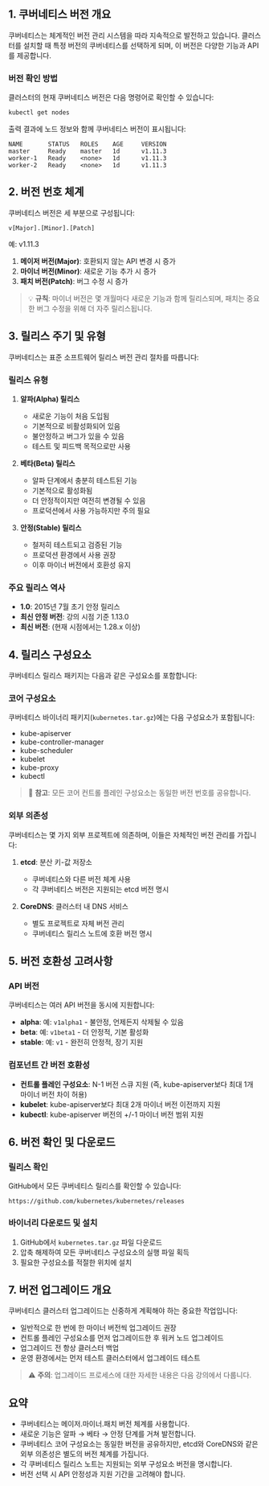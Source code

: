 ## 1. 쿠버네티스 버전 개요

쿠버네티스는 체계적인 버전 관리 시스템을 따라 지속적으로 발전하고 있습니다. 클러스터를 설치할 때 특정 버전의 쿠버네티스를 선택하게 되며, 이 버전은 다양한 기능과 API를 제공합니다.

### 버전 확인 방법

클러스터의 현재 쿠버네티스 버전은 다음 명령어로 확인할 수 있습니다:

```bash
kubectl get nodes
```

출력 결과에 노드 정보와 함께 쿠버네티스 버전이 표시됩니다:

```
NAME       STATUS   ROLES    AGE     VERSION
master     Ready    master   1d      v1.11.3
worker-1   Ready    <none>   1d      v1.11.3
worker-2   Ready    <none>   1d      v1.11.3
```

## 2. 버전 번호 체계

쿠버네티스 버전은 세 부분으로 구성됩니다:

```
v[Major].[Minor].[Patch]
```

예: v1.11.3

1. **메이저 버전(Major)**: 호환되지 않는 API 변경 시 증가
2. **마이너 버전(Minor)**: 새로운 기능 추가 시 증가
3. **패치 버전(Patch)**: 버그 수정 시 증가

> 💡 **규칙**: 마이너 버전은 몇 개월마다 새로운 기능과 함께 릴리스되며, 패치는 중요한 버그 수정을 위해 더 자주 릴리스됩니다.

## 3. 릴리스 주기 및 유형

쿠버네티스는 표준 소프트웨어 릴리스 버전 관리 절차를 따릅니다:

### 릴리스 유형

1. **알파(Alpha) 릴리스**
    
    - 새로운 기능이 처음 도입됨
    - 기본적으로 비활성화되어 있음
    - 불안정하고 버그가 있을 수 있음
    - 테스트 및 피드백 목적으로만 사용
2. **베타(Beta) 릴리스**
    
    - 알파 단계에서 충분히 테스트된 기능
    - 기본적으로 활성화됨
    - 더 안정적이지만 여전히 변경될 수 있음
    - 프로덕션에서 사용 가능하지만 주의 필요
3. **안정(Stable) 릴리스**
    
    - 철저히 테스트되고 검증된 기능
    - 프로덕션 환경에서 사용 권장
    - 이후 마이너 버전에서 호환성 유지

### 주요 릴리스 역사

- **1.0**: 2015년 7월 초기 안정 릴리스
- **최신 안정 버전**: 강의 시점 기준 1.13.0
- **최신 버전**: (현재 시점에서는 1.28.x 이상)

## 4. 릴리스 구성요소

쿠버네티스 릴리스 패키지는 다음과 같은 구성요소를 포함합니다:

### 코어 구성요소

쿠버네티스 바이너리 패키지(`kubernetes.tar.gz`)에는 다음 구성요소가 포함됩니다:

- kube-apiserver
- kube-controller-manager
- kube-scheduler
- kubelet
- kube-proxy
- kubectl

> 📝 **참고**: 모든 코어 컨트롤 플레인 구성요소는 동일한 버전 번호를 공유합니다.

### 외부 의존성

쿠버네티스는 몇 가지 외부 프로젝트에 의존하며, 이들은 자체적인 버전 관리를 가집니다:

1. **etcd**: 분산 키-값 저장소
    
    - 쿠버네티스와 다른 버전 체계 사용
    - 각 쿠버네티스 버전은 지원되는 etcd 버전 명시
2. **CoreDNS**: 클러스터 내 DNS 서비스
    
    - 별도 프로젝트로 자체 버전 관리
    - 쿠버네티스 릴리스 노트에 호환 버전 명시

## 5. 버전 호환성 고려사항

### API 버전

쿠버네티스는 여러 API 버전을 동시에 지원합니다:

- **alpha**: 예: `v1alpha1` - 불안정, 언제든지 삭제될 수 있음
- **beta**: 예: `v1beta1` - 더 안정적, 기본 활성화
- **stable**: 예: `v1` - 완전히 안정적, 장기 지원

### 컴포넌트 간 버전 호환성

- **컨트롤 플레인 구성요소**: N-1 버전 스큐 지원 (즉, kube-apiserver보다 최대 1개 마이너 버전 차이 허용)
- **kubelet**: kube-apiserver보다 최대 2개 마이너 버전 이전까지 지원
- **kubectl**: kube-apiserver 버전의 +/-1 마이너 버전 범위 지원

## 6. 버전 확인 및 다운로드

### 릴리스 확인

GitHub에서 모든 쿠버네티스 릴리스를 확인할 수 있습니다:

```
https://github.com/kubernetes/kubernetes/releases
```

### 바이너리 다운로드 및 설치

1. GitHub에서 `kubernetes.tar.gz` 파일 다운로드
2. 압축 해제하여 모든 쿠버네티스 구성요소의 실행 파일 획득
3. 필요한 구성요소를 적절한 위치에 설치

## 7. 버전 업그레이드 개요

쿠버네티스 클러스터 업그레이드는 신중하게 계획해야 하는 중요한 작업입니다:

- 일반적으로 한 번에 한 마이너 버전씩 업그레이드 권장
- 컨트롤 플레인 구성요소를 먼저 업그레이드한 후 워커 노드 업그레이드
- 업그레이드 전 항상 클러스터 백업
- 운영 환경에서는 먼저 테스트 클러스터에서 업그레이드 테스트

> ⚠️ **주의**: 업그레이드 프로세스에 대한 자세한 내용은 다음 강의에서 다룹니다.

## 요약

- 쿠버네티스는 메이저.마이너.패치 버전 체계를 사용합니다.
- 새로운 기능은 알파 → 베타 → 안정 단계를 거쳐 발전합니다.
- 쿠버네티스 코어 구성요소는 동일한 버전을 공유하지만, etcd와 CoreDNS와 같은 외부 의존성은 별도의 버전 체계를 가집니다.
- 각 쿠버네티스 릴리스 노트는 지원되는 외부 구성요소 버전을 명시합니다.
- 버전 선택 시 API 안정성과 지원 기간을 고려해야 합니다.